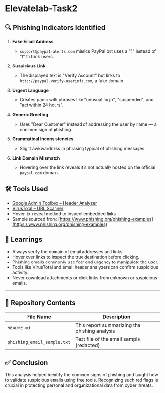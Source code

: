 # Elevatelab-Task2 

## 🔍 Phishing Indicators Identified

1. **Fake Email Address**  
   - `support@paypa1-alerts.com` mimics PayPal but uses a "1" instead of "l" to trick users.

2. **Suspicious Link**  
   - The displayed text is "Verify Account" but links to `http://paypal.verify-userinfo.com`, a fake domain.

3. **Urgent Language**  
   - Creates panic with phrases like "unusual login", "suspended", and "act within 24 hours".

4. **Generic Greeting**  
   - Uses "Dear Customer" instead of addressing the user by name — a common sign of phishing.

5. **Grammatical Inconsistencies**  
   - Slight awkwardness in phrasing typical of phishing messages.

6. **Link Domain Mismatch**  
   - Hovering over the link reveals it’s not actually hosted on the official `paypal.com` domain.


## 🛠 Tools Used

- [Google Admin Toolbox – Header Analyzer](https://toolbox.googleapps.com/apps/messageheader/)
- [VirusTotal – URL Scanner](https://www.virustotal.com/)
- Hover-to-reveal method to inspect embedded links
- Sample sourced from: [https://www.phishing.org/phishing-examples](https://www.phishing.org/phishing-examples)


## 🧠 Learnings

- Always verify the domain of email addresses and links.
- Hover over links to inspect the true destination before clicking.
- Phishing emails commonly use fear and urgency to manipulate the user.
- Tools like VirusTotal and email header analyzers can confirm suspicious activity.
- Never download attachments or click links from unknown or suspicious emails.

---

## 📁 Repository Contents

| File Name | Description |
|-----------|-------------|
| `README.md` | This report summarizing the phishing analysis |
| `phishing_email_sample.txt` | Text file of the email sample (redacted) |

## ✅ Conclusion

This analysis helped identify the common signs of phishing and taught how to validate suspicious emails using free tools. Recognizing such red flags is crucial in protecting personal and organizational data from cyber threats.

